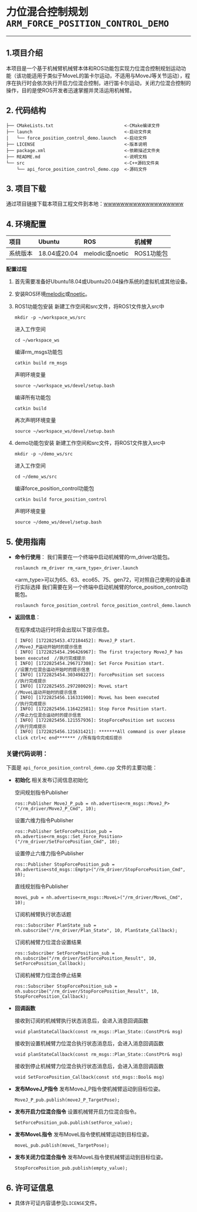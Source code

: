 # 力位混合控制规划`ARM_FORCE_POSITION_CONTROL_DEMO`

---

## **1.项目介绍**

本项目是一个基于机械臂机械臂本体和ROS功能包实现力位混合控制规划运动功能（该功能适用于类似于MoveL的笛卡尔运动，不适用与MoveJ等关节运动），程序在执行时会依次执行开启力位混合控制，进行笛卡尔运动，关闭力位混合控制的操作，目的是使ROS开发者迅速掌握并灵活运用机械臂。

## **2. 代码结构**

```
├── CMakeLists.txt                           <-CMake编译文件
├── launch                                   <-启动文件夹
│   └── force_position_control_demo.launch   <-启动文件
├── LICENSE                                  <-版本说明
├── package.xml                              <-依赖描述文件夹
├── README.md                                <-说明文档
└── src                                      <-C++源码文件夹
    └── api_force_position_control_demo.cpp  <-源码文件
```

## 3. 项目下载

通过项目链接下载本项目工程文件到本地：[wwwwwwwwwwwwwwwwwww]()

## 4. 环境配置

| 项目 | Ubuntu | ROS |机械臂 |
| :-- | :-- | :-- |:-- |
| 系统版本 | 18.04或20.04 |melodic或noetic |  ROS1功能包 |

**配置过程**

1. 首先需要准备好Ubuntu18.04或Ubuntu20.04操作系统的虚拟机或其他设备。
2. 安装ROS环境[melodic](https://wiki.ros.org/melodic/Installation/Ubuntu)或[noetic](https://wiki.ros.org/noetic/Installation/Ubuntu)。
3. ROS1功能包安装
    新建工作空间和src文件，将ROS1文件放入src中
    ```
    mkdir -p ~/workspace_ws/src
    ```

    进入工作空间
    ```
    cd ~/workspace_ws
    ```

    编译rm_msgs功能包
    ```
    catkin build rm_msgs
    ```

    声明环境变量
    ```
    source ~/workspace_ws/devel/setup.bash
    ```

    编译所有功能包
    ```
    catkin build
    ```

    再次声明环境变量
    ```
    source ~/workspace_ws/devel/setup.bash
    ```

4. demo功能包安装
  新建工作空间和src文件，将ROS1文件放入src中
    ```
    mkdir -p ~/demo_ws/src
    ```

    进入工作空间
    ```
    cd ~/demo_ws/src
    ```

    编译force_position_control功能包
    ```
    catkin build force_position_control
    ```

    声明环境变量
    ```
    source ~/demo_ws/devel/setup.bash
    ```

## **5. 使用指南**

* **命令行使用**：
    我们需要在一个终端中启动机械臂的rm_driver功能包。
    ```
    roslaunch rm_driver rm_<arm_type>_driver.launch
    ```
    <arm_type>可以为65、63、eco65、75、gen72，可对照自己使用的设备进行实际选择
    我们需要在另一个终端中启动机械臂的force_position_control功能包。
    ```
    roslaunch force_position_control force_position_control_demo.launch
    ```

* **返回信息**：

    在程序成功运行时将会出现以下提示信息。
    ```
    [ INFO] [1722825453.472184452]: MoveJ_P start.                                  //MoveJ_P运动开始时的提示信息
    [ INFO] [1722825454.296426967]: The first trajectory MoveJ_P has been executed  //执行完成提示
    [ INFO] [1722825454.296717308]: Set Force Position start.                       //设置力位混合运动开始时的提示信息
    [ INFO] [1722825454.303498227]: ForcePosition set success                       //执行完成提示
    [ INFO] [1722825455.297280029]: MoveL start                                     //MoveL运动开始时的提示信息
    [ INFO] [1722825456.116331900]: MoveL has been executed                         //执行完成提示
    [ INFO] [1722825456.116422581]: Stop Force Position start.                      //停止力位混合运动时的提示信息
    [ INFO] [1722825456.121557936]: StopForcePosition set success                   //执行完成提示
    [ INFO] [1722825456.121631421]: *******All command is over please click ctrl+c end******* //所有指令完成后提示
    ```

### 关键代码说明：

下面是 `api_force_position_control_demo.cpp` 文件的主要功能：

- **初始化**
相关发布订阅信息初始化

    空间规划指令Publisher
    ```
    ros::Publisher MoveJ_P_pub = nh.advertise<rm_msgs::MoveJ_P>("/rm_driver/MoveJ_P_Cmd", 10);
    ```

    设置六维力指令Publisher
    ```
    ros::Publisher SetForcePosition_pub = nh.advertise<rm_msgs::Set_Force_Position>("/rm_driver/SetForcePosition_Cmd", 10);
    ```

    设置停止六维力指令Publisher
    ```
    ros::Publisher StopForcePosition_pub = nh.advertise<std_msgs::Empty>("/rm_driver/StopForcePosition_Cmd", 10);
    ```

    直线规划指令Publisher
    ```
    moveL_pub = nh.advertise<rm_msgs::MoveL>("/rm_driver/MoveL_Cmd", 10);
    ```

    订阅机械臂执行状态话题
    ```
    ros::Subscriber PlanState_sub = nh.subscribe("/rm_driver/Plan_State", 10, PlanState_Callback);
    ```

    订阅机械臂力位混合设置结果
    ```
    ros::Subscriber SetForcePosition_sub = nh.subscribe("/rm_driver/SetForcePosition_Result", 10, SetForcePosition_Callback);
    ```

    订阅机械臂力位混合停止结果
    ```
    ros::Subscriber StopForcePosition_sub = nh.subscribe("/rm_driver/StopForcePosition_Result", 10, StopForcePosition_Callback);
    ```

- **回调函数**
    
    接收到订阅的机械臂执行状态消息后，会进入消息回调函数
    ```
    void planStateCallback(const rm_msgs::Plan_State::ConstPtr& msg)
    ```

    接收到设置机械臂力位混合执行状态消息后，会进入消息回调函数
    ```
    void planStateCallback(const rm_msgs::Plan_State::ConstPtr& msg)
    ```
    
    接收到停止机械臂力位混合执行状态消息后，会进入消息回调函数
    ```
    void SetForcePosition_Callback(const std_msgs::Bool& msg)
    ```

- **发布MoveJ_P指令**
发布MoveJ_P指令使机械臂运动到目标位姿。

    ```
    MoveJ_P_pub.publish(moveJ_P_TargetPose);
    ```

- **发布开启力位混合指令**
设置机械臂开启力位混合指令。

    ```
    SetForcePosition_pub.publish(setForce_value);
    ```

- **发布MoveL指令**
发布MoveL指令使机械臂运动到目标位姿。

    ```
    moveL_pub.publish(moveL_TargetPose);
    ```

- **发布关闭力位混合指令**
发布MoveL指令使机械臂运动到目标位姿。

    ```
    StopForcePosition_pub.publish(empty_value);
    ```

## **6. 许可证信息**

* 具体许可证内容请参见`LICENSE`文件。
